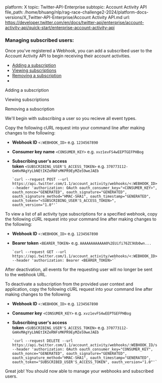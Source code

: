 platform: X
topic: Twitter-API-Enterprise
subtopic: Account Activity API
file_path: /home/bhuang/nlp/rag-race-challenge2-2024/platform-docs-versions/X_Twitter-API-Enterprise/Account Activity API.md
url: https://developer.twitter.com/en/docs/twitter-api/enterprise/account-activity-api/quick-start/enterprise-account-activity-api


### Managing subscribed users:

  
Once you've registered a Webhook, you can add a subscribed user to the Account Activity API to begin receiving their account activities.

* [Adding a subscription](#tab1)
* [Viewing subscriptions](#tab2)
* [Removing a subscription](#tab3)
* [](#tab4)

Adding a subscription

Viewing subscriptions

Removing a subscription

We'll begin with subscribing a user so you recieve all event types.

Copy the following cURL request into your command line after making changes to the following:

* **Webhook ID** `<:WEBHOOK_ID>` e.g. `1234567890`  
    
* **Consumer key name** `<CONSUMER_KEY>` e.g. `xvz1evFS4wEEPTGEFPHBog`  
    
* **Subscribing user's access token** `<SUBSCRIBING_USER'S_ACCESS_TOKEN>` e.g. `370773112-GmHxMAgYyLbNEtIKZeRNFsMKPR9EyMZeS9weJAEb`  
    

      `curl --request POST --url https://api.twitter.com/1.1/account_activity/webhooks/<:WEBHOOK_ID>/subscriptions/all.json --header 'authorization: OAuth oauth_consumer_key="<CONSUMER_KEY>", oauth_nonce="GENERATED", oauth_signature="GENERATED", oauth_signature_method="HMAC-SHA1", oauth_timestamp="GENERATED", oauth_token="<SUBSCRIBING_USER'S_ACCESS_TOKEN>", oauth_version="1.0"'`
    

To view a list of all activity type subscriptions for a specified webhook, copy the following cURL request into your command line after making changes to the following:

* **Webhook ID** `<:WEBHOOK_ID>` e.g. `1234567890`  
    
* **Bearer token** `<BEARER_TOKEN>` e.g. `AAAAAAAAAAAA0%2EUifi76ZC9Ub0wn...`  
    

      `curl --request GET --url https://api.twitter.com/1.1/account_activity/webhooks/<:WEBHOOK_ID>/subscriptions/all/list.json --header 'authorization: Bearer <BEARER_TOKEN>'`
    

After deactivation, all events for the requesting user will no longer be sent to the webhook URL.  

To deactivate a subscription from the provided user context and application, copy the following cURL request into your command line after making changes to the following:

* **Webhook ID** `<:WEBHOOK_ID>` e.g. `1234567890`  
    
* **Consumer key** `<CONSUMER_KEY>` e.g. `xvz1evFS4wEEPTGEFPHBog`  
    
* **Subscribing user's access token** `<SUBSCRIBING_USER'S_ACCESS_TOKEN>` e.g. `370773112-GmHxMAgYyLbNEtIKZeRNFsMKPR9EyMZeS9weJAEb`  
    

      `curl --request DELETE --url https://api.twitter.com/1.1/account_activity/webhooks/:WEBHOOK_ID/subscriptions/all.json --header 'authorization: OAuth oauth_consumer_key="CONSUMER_KEY", oauth_nonce="GENERATED", oauth_signature="GENERATED", oauth_signature_method="HMAC-SHA1", oauth_timestamp="GENERATED", oauth_token="SUBSCRIBED_USER'S_ACCESS_TOKEN", oauth_version="1.0"'`
    

Great job! You should now able to manage your webhooks and subscribed users.